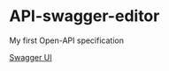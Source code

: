 # API-swagger-editor
My first Open-API specification

[Swagger UI](https://petstore.swagger.io/?url=https://raw.githubusercontent.com/Sun-2302/API-swagger-editor/main/openapi.yaml)
